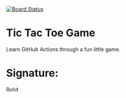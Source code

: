 [![Board Status](https://dev.azure.com/preacherlemon/ad05e78a-b0ba-4f6c-b2f0-c0b58845c120/1292b433-22e7-497b-88a6-d0d8e387a6e6/_apis/work/boardbadge/fcc2d841-b457-453a-af44-d919a15edc93)](https://dev.azure.com/preacherlemon/ad05e78a-b0ba-4f6c-b2f0-c0b58845c120/_boards/board/t/1292b433-22e7-497b-88a6-d0d8e387a6e6/Microsoft.RequirementCategory)
# Tic Tac Toe Game

Learn GitHub Actions through a fun little game.

# Signature: 
Rohit
